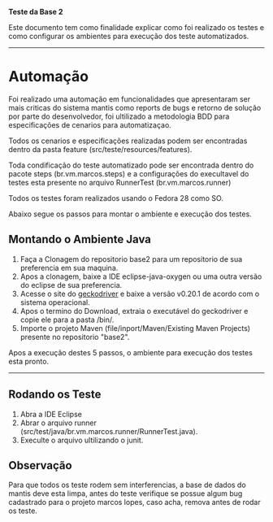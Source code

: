 **Teste da Base 2**

Este documento tem como finalidade explicar como foi realizado os testes e como configurar os ambientes para execução dos teste automatizados. 

---

# Automação

Foi realizado uma automação em funcionalidades que apresentaram ser mais criticas do sistema mantis como reports de bugs e retorno de solução por parte do desenvolvedor, foi ultilizado a metodologia BDD para especificações de cenarios para automatizaçao.

Todos os cenarios e especificações realizadas podem ser encontradas dentro da pasta feature (src/teste/resources/features).

Toda condificação do teste automatizado pode ser encontrada dentro do pacote steps (br.vm.marcos.steps) e a configurações do execultavel do testes esta presente no arquivo RunnerTest (br.vm.marcos.runner)

Todos os testes foram realizados usando o Fedora 28 como SO.

Abaixo segue os passos para montar o ambiente e execução dos testes.

## Montando o Ambiente Java

1. Faça a Clonagem do repositorio base2 para um repositorio de sua preferencia em sua maquina.
2. Apos a clonagem, baixe a IDE eclipse-java-oxygen ou uma outra versão do eclipse de sua preferencia.
3. Acesse o site do [geckodriver](https://github.com/mozilla/geckodriver/releases) e baixe a versão v0.20.1 de acordo com o sistema operacional.
4. Apos o termino do Download, extraia o executável do geckodriver e copie ele para a pasta /bin/. 
5. Importe o projeto Maven (file/inport/Maven/Existing Maven Projects) presente no repositorio "base2".

Apos a execução destes 5 passos, o ambiente para execução dos testes esta pronto.

---

## Rodando os Teste 

1. Abra a IDE Eclipse 
2. Abrar o arquivo runner (src/test/java/br.vm.marcos.runner/RunnerTest.java).
3. Execulte o arquivo ultilizando o junit.

## Observação

Para que todos os teste rodem sem interferencias, a base de dados do mantis deve esta limpa, antes do teste verifique se possue algum bug cadastrado para o projeto marcos lopes, caso acha, remova antes de rodar os teste.